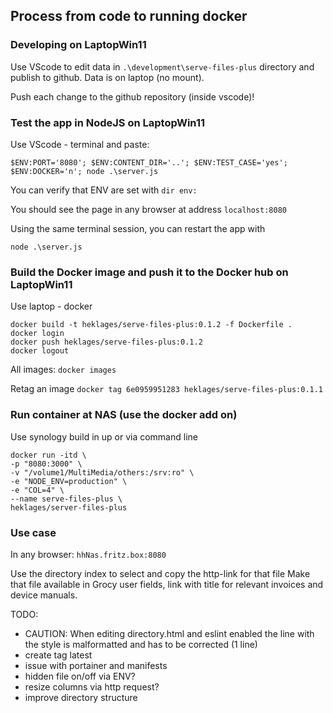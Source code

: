 ## Process from code to running docker

### Developing on LaptopWin11

Use VScode to edit data in `.\development\serve-files-plus` directory and publish to github.
Data is on laptop (no mount).

Push each change to the github repository (inside vscode)!

### Test the app in NodeJS on LaptopWin11

Use VScode - terminal and paste:

`$ENV:PORT='8080'; $ENV:CONTENT_DIR='..'; $ENV:TEST_CASE='yes'; $ENV:DOCKER='n'; node .\server.js`

You can verify that ENV are set with `dir env:`

You should see the page in any browser at address `localhost:8080`

Using the same terminal session, you can restart the app with

`node .\server.js`

### Build the Docker image and push it to the Docker hub on LaptopWin11

Use laptop - docker

```Docker
docker build -t heklages/serve-files-plus:0.1.2 -f Dockerfile .
docker login
docker push heklages/serve-files-plus:0.1.2
docker logout
```

All images:
`docker images`

Retag an image
`docker tag 6e0959951283 heklages/serve-files-plus:0.1.1`

### Run container at NAS (use the docker add on)

Use synology build in up or via command line

```Docker
docker run -itd \
-p "8080:3000" \
-v "/volume1/MultiMedia/others:/srv:ro" \
-e "NODE_ENV=production" \
-e "COL=4" \
--name serve-files-plus \
heklages/server-files-plus 
```

### Use case

In any browser: `hhNas.fritz.box:8080`

Use the directory index to select and copy the http-link for that file Make that file available in Grocy user fields, link with title for relevant invoices and device manuals.

TODO:

- CAUTION: When editing directory.html and eslint enabled the line with the style is malformatted and has to be corrected (1 line)
- create tag latest
- issue with portainer and manifests
- hidden file on/off via ENV?
- resize columns via http request?
- improve directory structure

